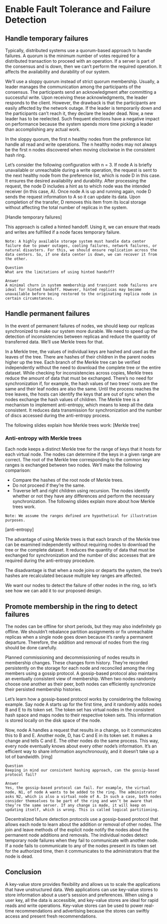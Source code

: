 # Enable Fault Tolerance and Failure Detection
## Handle temporary failures
Typically, distributed systems use a quorum-based approach to handle failures. A quorum is the minimum number of votes required for a distributed transaction to proceed with an operation. If a server is part of the consensus and is down, then we can’t perform the required operation. It affects the availability and durability of our system.

We’ll use a sloppy quorum instead of strict quorum membership. Usually, a leader manages the communication among the participants of the consensus. The participants send an acknowledgment after committing a successful write. Upon receiving these acknowledgments, the leader responds to the client. However, the drawback is that the participants are easily affected by the network outage. If the leader is temporarily down and the participants can’t reach it, they declare the leader dead. Now, a new leader has to be reelected. Such frequent elections have a negative impact on performance because the system spends more time picking a leader than accomplishing any actual work.

In the sloppy quorum, the first n healthy nodes from the preference list handle all read and write operations. The n healthy nodes may not always be the first n nodes discovered when moving clockwise in the consistent hash ring.

Let’s consider the following configuration with n = 3. If node A is briefly unavailable or unreachable during a write operation, the request is sent to the next healthy node from the preference list, which is node D in this case. It ensures the desired availability and durability. After processing the request, the node D includes a hint as to which node was the intended receiver (in this case, A). Once node A is up and running again, node D sends the request information to A so it can update its data. Upon completion of the transfer, D removes this item from its local storage without affecting the total number of replicas in the system.

[Handle temporary failures]

This approach is called a hinted handoff. Using it, we can ensure that reads and writes are fulfilled if a node faces temporary failure.
```
Note: A highly available storage system must handle data center failure due to power outages, cooling failures, network failures, or natural disasters. For this, we should ensure replication across the data centers. So, if one data center is down, we can recover it from the other.
```

```
Question
What are the limitations of using hinted handoff?

Answer
A minimal churn in system membership and transient node failures are ideal for hinted handoff. However, hinted replicas may become unavailable before being restored to the originating replica node in certain circumstances.
```

## Handle permanent failures
In the event of permanent failures of nodes, we should keep our replicas synchronized to make our system more durable. We need to speed up the detection of inconsistencies between replicas and reduce the quantity of transferred data. We’ll use Merkle trees for that.

In a Merkle tree, the values of individual keys are hashed and used as the leaves of the tree. There are hashes of their children in the parent nodes higher up the tree. Each branch of the Merkle tree can be verified independently without the need to download the complete tree or the entire dataset. While checking for inconsistencies across copies, Merkle trees reduce the amount of data that must be exchanged. There’s no need for synchronization if, for example, the hash values of two trees’ roots are the same and their leaf nodes are also the same. Until the process reaches the tree leaves, the hosts can identify the keys that are out of sync when the nodes exchange the hash values of children. The Merkle tree is a mechanism to implement anti-entropy, which means to keep all the data consistent. It reduces data transmission for synchronization and the number of discs accessed during the anti-entropy process.

The following slides explain how Merkle trees work:
[Merkle tree]

### Anti-entropy with Merkle trees
Each node keeps a distinct Merkle tree for the range of keys that it hosts for each virtual node. The nodes can determine if the keys in a given range are correct. The root of the Merkle tree corresponding to the common key ranges is exchanged between two nodes. We’ll make the following comparison:

- Compare the hashes of the root node of Merkle trees.
- Do not proceed if they’re the same.
- Traverse left and right children using recursion. The nodes identify whether or not they have any differences and perform the necessary synchronization.
The following slides explain more about how Merkle trees work.

```
Note: We assume the ranges defined are hypothetical for illustration purposes.
```
[anti-entropy]

The advantage of using Merkle trees is that each branch of the Merkle tree can be examined independently without requiring nodes to download the tree or the complete dataset. It reduces the quantity of data that must be exchanged for synchronization and the number of disc accesses that are required during the anti-entropy procedure.

The disadvantage is that when a node joins or departs the system, the tree’s hashes are recalculated because multiple key ranges are affected.

We want our nodes to detect the failure of other nodes in the ring, so let’s see how we can add it to our proposed design.
## Promote membership in the ring to detect failures
The nodes can be offline for short periods, but they may also indefinitely go offline. We shouldn’t rebalance partition assignments or fix unreachable replicas when a single node goes down because it’s rarely a permanent departure. Therefore, the addition and removal of nodes from the ring should be done carefully.

Planned commissioning and decommissioning of nodes results in membership changes. These changes form history. They’re recorded persistently on the storage for each node and reconciled among the ring members using a gossip protocol. A gossip-based protocol also maintains an eventually consistent view of membership. When two nodes randomly choose one another as their peer, both nodes can efficiently synchronize their persisted membership histories.

Let’s learn how a gossip-based protocol works by considering the following example. Say node A starts up for the first time, and it randomly adds nodes B and E to its token set. The token set has virtual nodes in the consistent hash space and maps nodes to their respective token sets. This information is stored locally on the disk space of the node.

Now, node A handles a request that results in a change, so it communicates this to B and E. Another node, D, has C and E in its token set. It makes a change and tells C and E. The other nodes do the same process. This way, every node eventually knows about every other node’s information. It’s an efficient way to share information asynchronously, and it doesn’t take up a lot of bandwidth.
[ring]
```
Question
Keeping in mind our consistent hashing approach, can the gossip-based protocol fail?

Answer
Yes, the gossip-based protocol can fail. For example, the virtual node, N1, of node A wants to be added to the ring. The administrator asks N2, which is also a virtual node of A. In such a case, both nodes consider themselves to be part of the ring and won’t be aware that they’re the same server. If any change is made, it will keep on updating itself, which is wrong. This is called logical partitioning.
```
Decentralized failure detection protocols use a gossip-based protocol that allows each node to learn about the addition or removal of other nodes. The join and leave methods of the explicit node notify the nodes about the permanent node additions and removals. The individual nodes detect temporary node failures when they fail to communicate with another node. If a node fails to communicate to any of the nodes present in its token set for the authorized time, then it communicates to the administrators that the node is dead.

## Conclusion
A key-value store provides flexibility and allows us to scale the applications that have unstructured data. Web applications can use key-value stores to store information about a user’s session and preferences. When using a user key, all the data is accessible, and key-value stores are ideal for rapid reads and write operations. Key-value stores can be used to power real-time recommendations and advertising because the stores can swiftly access and present fresh recommendations.
